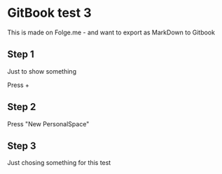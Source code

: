 # GitBook test 3

This is made on Folge.me - and want to export as MarkDown to Gitbook

## Step 1

Just to show something

Press +&#x20;

## Step 2

Press "New PersonalSpace"&#x20;

## Step 3

Just chosing something for this test&#x20;
